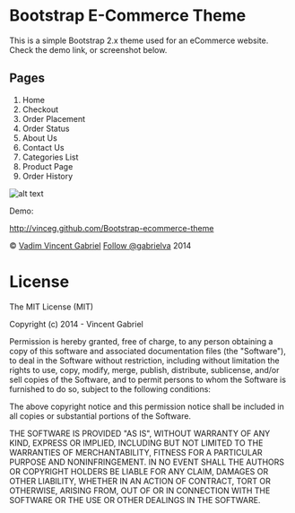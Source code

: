 Bootstrap E-Commerce Theme
=========================

This is a simple Bootstrap 2.x theme used for an eCommerce website. Check the demo link, or screenshot below.

## Pages

1. Home
2. Checkout
3. Order Placement
4. Order Status
5. About Us
6. Contact Us
7. Categories List
8. Product Page
9. Order History


![alt text](http://vadimg.com/wp-content/uploads/2014/08/Screen-Shot-2014-08-08-at-10.38.52-AM.png "Home Page")



Demo:

http://vinceg.github.com/Bootstrap-ecommerce-theme

<p>&copy; <a href='http://vadimg.com' target="_blank">Vadim Vincent Gabriel</a> <a href='https://twitter.com/gabrielva' target='_blank'>Follow @gabrielva</a> 2014</p>

License
===============
The MIT License (MIT)

Copyright (c) 2014 - Vincent Gabriel

Permission is hereby granted, free of charge, to any person obtaining a copy
of this software and associated documentation files (the "Software"), to deal
in the Software without restriction, including without limitation the rights
to use, copy, modify, merge, publish, distribute, sublicense, and/or sell
copies of the Software, and to permit persons to whom the Software is
furnished to do so, subject to the following conditions:

The above copyright notice and this permission notice shall be included in
all copies or substantial portions of the Software.

THE SOFTWARE IS PROVIDED "AS IS", WITHOUT WARRANTY OF ANY KIND, EXPRESS OR
IMPLIED, INCLUDING BUT NOT LIMITED TO THE WARRANTIES OF MERCHANTABILITY,
FITNESS FOR A PARTICULAR PURPOSE AND NONINFRINGEMENT. IN NO EVENT SHALL THE
AUTHORS OR COPYRIGHT HOLDERS BE LIABLE FOR ANY CLAIM, DAMAGES OR OTHER
LIABILITY, WHETHER IN AN ACTION OF CONTRACT, TORT OR OTHERWISE, ARISING FROM,
OUT OF OR IN CONNECTION WITH THE SOFTWARE OR THE USE OR OTHER DEALINGS IN
THE SOFTWARE.

